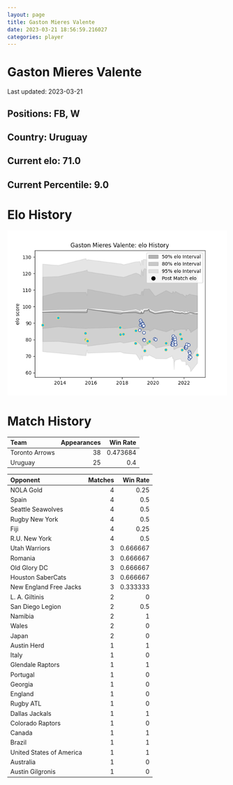```yaml
---  
layout: page  
title: Gaston Mieres Valente  
date: 2023-03-21 18:56:59.216027  
categories: player  
---
```

# Gaston Mieres Valente


Last updated: 2023-03-21
## Positions: FB, W

## Country: Uruguay

## Current elo: 71.0

## Current Percentile: 9.0

# Elo History


![elo history](history_GastonMieresValente.png)
# Match History


| Team           |   Appearances |   Win Rate |
|:---------------|--------------:|-----------:|
| Toronto Arrows |            38 |   0.473684 |
| Uruguay        |            25 |   0.4      |

| Opponent                 |   Matches |   Win Rate |
|:-------------------------|----------:|-----------:|
| NOLA Gold                |         4 |   0.25     |
| Spain                    |         4 |   0.5      |
| Seattle Seawolves        |         4 |   0.5      |
| Rugby New York           |         4 |   0.5      |
| Fiji                     |         4 |   0.25     |
| R.U. New York            |         4 |   0.5      |
| Utah Warriors            |         3 |   0.666667 |
| Romania                  |         3 |   0.666667 |
| Old Glory DC             |         3 |   0.666667 |
| Houston SaberCats        |         3 |   0.666667 |
| New England Free Jacks   |         3 |   0.333333 |
| L. A. Giltinis           |         2 |   0        |
| San Diego Legion         |         2 |   0.5      |
| Namibia                  |         2 |   1        |
| Wales                    |         2 |   0        |
| Japan                    |         2 |   0        |
| Austin Herd              |         1 |   1        |
| Italy                    |         1 |   0        |
| Glendale Raptors         |         1 |   1        |
| Portugal                 |         1 |   0        |
| Georgia                  |         1 |   0        |
| England                  |         1 |   0        |
| Rugby ATL                |         1 |   0        |
| Dallas Jackals           |         1 |   1        |
| Colorado Raptors         |         1 |   0        |
| Canada                   |         1 |   1        |
| Brazil                   |         1 |   1        |
| United States of America |         1 |   1        |
| Australia                |         1 |   0        |
| Austin Gilgronis         |         1 |   0        |